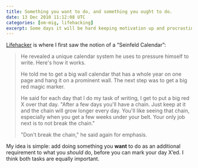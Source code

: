 ```yaml
---
title: Something you want to do, and something you ought to do.
date: 13 Dec 2010 11:12:08 UTC
categories: [om-mig, lifehacking]
excerpt: Some days it will be hard keeping motivation up and procrastination will be a common resort. A Seinfeld Calendar is what some have used to keep their brains focused, and here’s my twist of it.
---
```


[Lifehacker](http://lifehacker.com/281626/jerry-seinfelds-productivity-secret) is where I first saw the notion of a “Seinfeld Calendar”:

> He revealed a unique calendar system he uses to pressure himself to write. Here's how it works.
> 
> He told me to get a big wall calendar that has a whole year on one page and hang it on a prominent wall. The next step was to get a big red magic marker.
> 
> He said for each day that I do my task of writing, I get to put a big red X over that day. "After a few days you'll have a chain. Just keep at it and the chain will grow longer every day. You'll like seeing that chain, especially when you get a few weeks under your belt. Your only job next is to not break the chain."
> 
> "Don't break the chain," he said again for emphasis.

My idea is simple: add doing something you **want** to do as an additional requirement to what you *should* do, before you can mark your day X’ed. I think both tasks are equally important.
